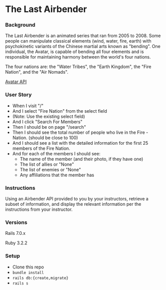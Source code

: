 # The Last Airbender

### Background

The Last Airbender is an animated series that ran from 2005 to 2008. Some people can manipulate classical elements (wind, water, fire, earth) with psychokinetic variants of the Chinese martial arts known as "bending". One individual, the Avatar, is capable of bending all four elements and is responsible for maintaining harmony between the world's four nations.

The four nations are: the "Water Tribes", the "Earth Kingdom", the "Fire Nation", and the "Air Nomads".

[Avatar API](https://last-airbender-api.fly.dev/)

### User Story

- When I visit "/"
- And I select "Fire Nation" from the select field
- (Note: Use the existing select field)
- And I click "Search For Members"
- Then I should be on page "/search"
- Then I should see the total number of people who live in the Fire - Nation. (should be close to 100)
- And I should see a list with the detailed information for the first 25 members of the Fire Nation.
- And for each of the members I should see:
  - The name of the member (and their photo, if they have one)
  - The list of allies or "None"
  - The list of enemies or "None"
  - Any affiliations that the member has


### Instructions

Using an Airbender API provided to you by your instructors, retrieve a subset of information, and display the relevant information per the instructions from your instructor.

### Versions

Rails 7.0.x

Ruby 3.2.2

### Setup

- Clone this repo
- `bundle install`
- `rails db:{create,migrate}`
- `rails s`
